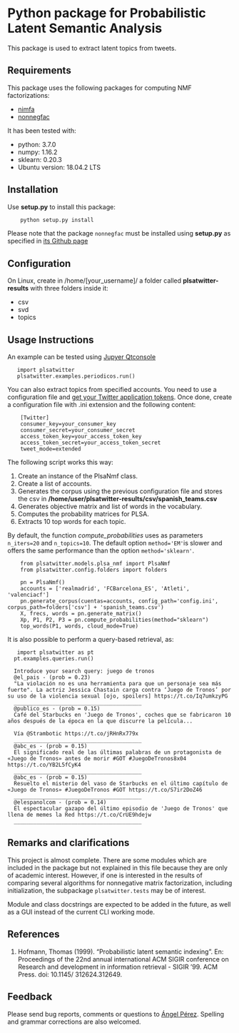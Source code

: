 Python package for Probabilistic Latent Semantic Analysis
====================

This package is used to extract latent topics from tweets.


Requirements
------------

This package uses the following packages for computing NMF factorizations:

* [nimfa](https://github.com/marinkaz/nimfa)
* [nonnegfac](https://github.com/kimjingu/nonnegfac-python)

It has been tested with:

* python: 3.7.0
* numpy: 1.16.2
* sklearn: 0.20.3
* Ubuntu version: 18.04.2 LTS


Installation
------------

Use **setup.py** to install this package:

```python
    python setup.py install
```
Please note that the package ```nonnegfac``` must be installed using **setup.py** as specified in [its Github page](https://github.com/kimjingu/nonnegfac-python)

Configuration
------------
On Linux, create in /home/[your_username]/ a folder called **plsatwitter-results** with three folders inside it:

* csv
* svd
* topics


Usage Instructions
------------
An example can be tested using [Jupyer Qtconsole](https://qtconsole.readthedocs.io/en/stable/)
```python3
   import plsatwitter
   plsatwitter.examples.periodicos.run()
```

You can also extract topics from specified accounts. You need to use a configuration file and [get your Twitter application tokens](https://python-twitter.readthedocs.io/en/latest/getting_started.html). Once done, create a configuration file with .ini extension and the following content:
```
    [Twitter]
    consumer_key=your_consumer_key
    consumer_secret=your_consumer_secret
    access_token_key=your_access_token_key
    access_token_secret=your_access_token_secret
    tweet_mode=extended
```

The following script works this way:

1. Create an instance of the PlsaNmf class.
2. Create a list of accounts.
3. Generates the corpus using the previous configuration file and stores the csv in **/home/user/plsatwitter-results/csv/spanish_teams.csv**
4. Generates objective matrix and list of words in the vocabulary.
5. Computes the probability matrices for PLSA.
6. Extracts 10 top words for each topic.

By default, the function _compute_probabilities_ uses as parameters `n_iters=20` and `n_topics=10`. The default option `method='EM'`is slower and offers the same performance than the option `method='sklearn'`.






```python3
    from plsatwitter.models.plsa_nmf import PlsaNmf
    from plsatwitter.config.folders import folders
    
    pn = PlsaNmf()
    accounts = ['realmadrid', 'FCBarcelona_ES', 'Atleti', 'valenciacf']
    pn.generate_corpus(cuentas=accounts, config_path='config.ini', corpus_path=folders['csv'] + 'spanish_teams.csv')
    X, frecs, words = pn.generate_matrix()
    Xp, P1, P2, P3 = pn.compute_probabilities(method="sklearn")
    top_words(P1, words, cloud_mode=True)
```

It is also possible to perform a query-based retrieval, as:
```python3
   import plsatwitter as pt
  pt.examples.queries.run()

  Introduce your search query: juego de tronos
  @el_pais - (prob = 0.23)
  "La violación no es una herramienta para que un personaje sea más fuerte". La actriz Jessica Chastain carga contra ‘Juego de Tronos’ por su uso de la violencia sexual [ojo, spoilers] https://t.co/Iq7umkzyPG
  ________________________________________
  @publico_es - (prob = 0.15)
  Café del Starbucks en 'Juego de Tronos', coches que se fabricaron 10 años después de la época en la que discurre la película...

  Vía @Strambotic https://t.co/jRHnRx779x
  ________________________________________
  @abc_es - (prob = 0.15)
  El significado real de las últimas palabras de un protagonista de «Juego de Tronos» antes de morir #GOT #JuegoDeTronos8x04  https://t.co/YB2L5fCyK4
  ________________________________________
  @abc_es - (prob = 0.15)
  Resuelto el misterio del vaso de Starbucks en el último capítulo de «Juego de Tronos» #JuegoDeTronos #GOT https://t.co/S7ir2DoZ46
  ________________________________________
  @elespanolcom - (prob = 0.14)
  El espectacular gazapo del último episodio de 'Juego de Tronos' que llena de memes la Red https://t.co/CrUE9hdejw
  ________________________________________
```

Remarks and clarifications
----------
This project is almost complete. There are some modules which are included in the package but not explained in this file because they are only of academic interest. However, if one is interested in the results of comparing several algorithms for nonnegative matrix factorization, including initialization, the subpackage ```plsatwitter.tests``` may be of interest. 

Module and class docstrings are expected to be added in the future, as well as a GUI instead of the current CLI working mode.


References
----------
1. Hofmann, Thomas (1999). “Probabilistic latent semantic indexing”. En: Proceedings of the 22nd annual international ACM SIGIR conference on Research and
development in information retrieval - SIGIR ’99. ACM Press. doi: 10.1145/
312624.312649.



Feedback
--------
Please send bug reports, comments or questions to [Ángel Pérez](mailto:alperezmi@hotmail.com). Spelling and grammar corrections are also welcomed.
